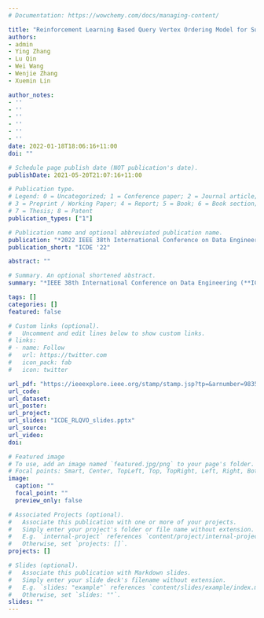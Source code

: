 ```yaml
---
# Documentation: https://wowchemy.com/docs/managing-content/

title: "Reinforcement Learning Based Query Vertex Ordering Model for Subgraph Matching"
authors: 
- admin
- Ying Zhang
- Lu Qin
- Wei Wang
- Wenjie Zhang
- Xuemin Lin

author_notes:
- ''
- ''
- ''
- ''
- ''
- ''
date: 2022-01-18T18:06:16+11:00
doi: ""

# Schedule page publish date (NOT publication's date).
publishDate: 2021-05-20T21:07:16+11:00

# Publication type.
# Legend: 0 = Uncategorized; 1 = Conference paper; 2 = Journal article;
# 3 = Preprint / Working Paper; 4 = Report; 5 = Book; 6 = Book section;
# 7 = Thesis; 8 = Patent
publication_types: ["1"]

# Publication name and optional abbreviated publication name.
publication: "*2022 IEEE 38th International Conference on Data Engineering (ICDE)*"
publication_short: "ICDE '22"

abstract: ""

# Summary. An optional shortened abstract.
summary: "*IEEE 38th International Conference on Data Engineering (**ICDE '22**)*"

tags: []
categories: []
featured: false

# Custom links (optional).
#   Uncomment and edit lines below to show custom links.
# links:
# - name: Follow
#   url: https://twitter.com
#   icon_pack: fab
#   icon: twitter

url_pdf: "https://ieeexplore.ieee.org/stamp/stamp.jsp?tp=&arnumber=9835186"
url_code:
url_dataset:
url_poster:
url_project:
url_slides: "ICDE_RLQVO_slides.pptx"
url_source:
url_video:
doi:

# Featured image
# To use, add an image named `featured.jpg/png` to your page's folder. 
# Focal points: Smart, Center, TopLeft, Top, TopRight, Left, Right, BottomLeft, Bottom, BottomRight.
image:
  caption: ""
  focal_point: ""
  preview_only: false

# Associated Projects (optional).
#   Associate this publication with one or more of your projects.
#   Simply enter your project's folder or file name without extension.
#   E.g. `internal-project` references `content/project/internal-project/index.md`.
#   Otherwise, set `projects: []`.
projects: []

# Slides (optional).
#   Associate this publication with Markdown slides.
#   Simply enter your slide deck's filename without extension.
#   E.g. `slides: "example"` references `content/slides/example/index.md`.
#   Otherwise, set `slides: ""`.
slides: ""
---
```

